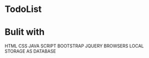# TodoList
# Bulit with 
  HTML
  CSS
  JAVA SCRIPT
  BOOTSTRAP
  JQUERY
  BROWSERS LOCAL STORAGE AS DATABASE
